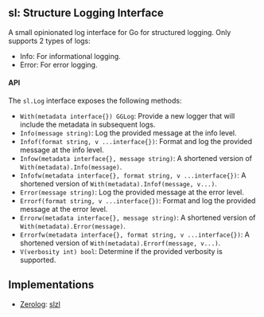 ## sl: Structure Logging Interface

A small opinionated log interface for Go for structured logging. Only supports 2 types of logs:

* Info: For informational logging.
* Error: For error logging.

#### API

The `sl.Log` interface exposes the following methods:

* `With(metadata interface{}) GGLog`: Provide a new logger that will include the metadata in subsequent logs.
* `Info(message string)`: Log the provided message at the info level.
* `Infof(format string, v ...interface{})`: Format and log the provided message at the info level.
* `Infow(metadata interface{}, message string)`: A shortened version of `With(metadata).Info(message)`.
* `Infofw(metadata interface{}, format string, v ...interface{})`: A shortened version of `With(metadata).Infof(message, v...)`.
* `Error(message string)`: Log the provided message at the error level.
* `Errorf(format string, v ...interface{})`: Format and log the provided message at the error level.
* `Errorw(metadata interface{}, message string)`:  A shortened version of `With(metadata).Error(message)`.
* `Errorfw(metadata interface{}, format string, v ...interface{})`: A shortened version of `With(metadata).Errorf(message, v...)`.
* `V(verbosity int) bool`: Determine if the provided verbosity is supported.

## Implementations

* [Zerolog](https://github.com/rs/zerolog): [slzl](https://github.com/hashamali/slzl)
